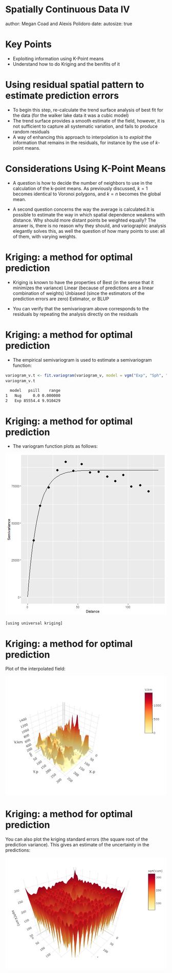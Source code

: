 Spatially Continuous Data IV
========================================================
author: Megan Coad and Alexis Polidoro
date: 
autosize: true



Key Points
========================================================

- Exploiting information using K-Point means 
- Understand how to do Kriging and the benifits of it 


Using residual spatial pattern to estimate prediction errors
========================================================



- To begin this step, re-calculate the trend surface analysis of best fit for the data (for the walker lake data it was a cubic model)
- The trend surface provides a smooth estimate of the field, however, it is not sufficient to capture all systematic variation, and fails to produce random residuals
- A  way of enhancing this approach to interpolation is to _exploit_ the information that remains in the residuals, for instance by the use of $k$-point means.















Considerations Using K-Point Means 
========================================================

- A question is how to decide the number of neighbors to use in the calculation of the k-point means. As previously discussed, $k = 1$ becomes identical to Voronoi polygons, and $k = n$ becomes the global mean.

- A second question concerns the way the average is calculated.It is possible to estimate the way in which spatial dependence weakens with distance. Why should more distant points be weighted equally? The answer is, there is no reason why they should, and variographic analysis elegantly solves this, as well the question of how many points to use: all of them, with varying weights.



Kriging: a method for optimal prediction 
========================================================

- Kriging is known to have the properties of Best (in the sense that it minimizes the variance) Linear (because of predictions are a linear combination of weights) Unbiased (since the estimators of the prediction errors are zero) Estimator, or BLUP





- You can verify that the semivariogram above corresponds to the residuals by repeating the analysis directly on the residuals


Kriging: a method for optimal prediction 
========================================================

- The empirical semivariogram is used to estimate a semivariogram function:

```r
variogram_v.t <- fit.variogram(variogram_v, model = vgm("Exp", "Sph", "Gau"))
variogram_v.t
```

```
  model   psill    range
1   Nug     0.0 0.000000
2   Exp 85554.4 9.910429
```

Kriging: a method for optimal prediction
======================================================
- The variogram function plots as follows:

![plot of chunk unnamed-chunk-11](36-Spatially-Continous-Data-IV-Slides-figure/unnamed-chunk-11-1.png)





```
[using universal kriging]
```


Kriging: a method for optimal prediction 
========================================================
Plot of the interpolated field:

![An Image](Spatially_Contigous_Data_IV_Figure_1.JPG)

Kriging: a method for optimal prediction 
========================================================
You can also plot the kriging standard errors (the square root of the prediction variance). This gives an estimate of the uncertainty in the predictions:

![An Image](Spatially_Contigous_Data_IV_Figure_2.JPG)
